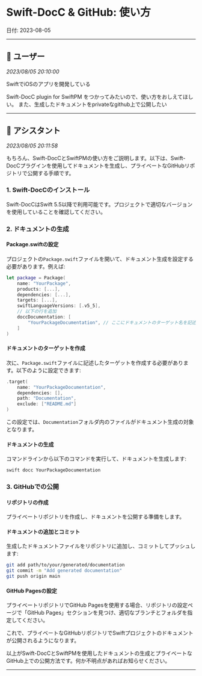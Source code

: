 # Swift-DocC & GitHub: 使い方

日付: 2023-08-05

---

## 👤 ユーザー
*2023/08/05 20:10:00*

SwiftでiOSのアプリを開発している

Swift-DocC plugin for SwiftPM をつかってみたいので、使い方をおしえてほしい。
また、生成したドキュメントをprivateなgithub上で公開したい

---

## 🤖 アシスタント
*2023/08/05 20:11:58*

もちろん、Swift-DocCとSwiftPMの使い方をご説明します。以下は、Swift-DocCプラグインを使用してドキュメントを生成し、プライベートなGitHubリポジトリで公開する手順です。

### 1. Swift-DocCのインストール

Swift-DocCはSwift 5.5以降で利用可能です。プロジェクトで適切なバージョンを使用していることを確認してください。

### 2. ドキュメントの生成

#### Package.swiftの設定

プロジェクトの`Package.swift`ファイルを開いて、ドキュメント生成を設定する必要があります。例えば:

```swift
let package = Package(
    name: "YourPackage",
    products: [...],
    dependencies: [...],
    targets: [...],
    swiftLanguageVersions: [.v5_5],
    // 以下の行を追加
    doccDocumentation: [
        "YourPackageDocumentation", // ここにドキュメントのターゲット名を記述
    ]
)
```

#### ドキュメントのターゲットを作成

次に、`Package.swift`ファイルに記述したターゲットを作成する必要があります。以下のように設定できます:

```swift
.target(
    name: "YourPackageDocumentation",
    dependencies: [],
    path: "Documentation",
    exclude: ["README.md"]
)
```

この設定では、`Documentation`フォルダ内のファイルがドキュメント生成の対象となります。

#### ドキュメントの生成

コマンドラインから以下のコマンドを実行して、ドキュメントを生成します:

```bash
swift docc YourPackageDocumentation
```

### 3. GitHubでの公開

#### リポジトリの作成

プライベートリポジトリを作成し、ドキュメントを公開する準備をします。

#### ドキュメントの追加とコミット

生成したドキュメントファイルをリポジトリに追加し、コミットしてプッシュします:

```bash
git add path/to/your/generated/documentation
git commit -m "Add generated documentation"
git push origin main
```

#### GitHub Pagesの設定

プライベートリポジトリでGitHub Pagesを使用する場合、リポジトリの設定ページで「GitHub Pages」セクションを見つけ、適切なブランチとフォルダを指定してください。

これで、プライベートなGitHubリポジトリでSwiftプロジェクトのドキュメントが公開されるようになります。

以上がSwift-DocCとSwiftPMを使用したドキュメントの生成とプライベートなGitHub上での公開方法です。何か不明点があればお知らせください。

---
